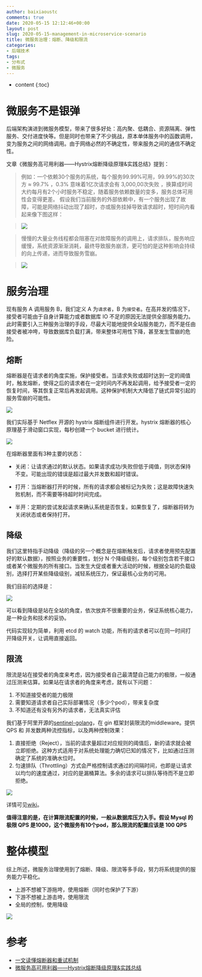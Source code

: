 ```yaml
---
author: baixiaoustc
comments: true
date: 2020-05-15 12:12:46+00:00
layout: post
slug: 2020-05-15-management-in-microservice-scenario
title: 微服务治理：熔断、降级和限流
categories:
- 后端技术
tags:
- 分布式 
- 微服务
---
```


* content 
{:toc}

# 微服务不是银弹

后端架构演进到微服务模型，带来了很多好处：高内聚、低耦合、资源隔离、弹性服务、交付进度快等。但是同时也带来了不少挑战，原本单体服务中的函数调用，变为服务之间的网络调用。由于网络必然的不确定性，带来服务之间的通信不确定性。

文章《微服务高可用利器——Hystrix熔断降级原理&实践总结》提到：

>例如：一个依赖30个服务的系统，每个服务99.99%可用，99.99%的30次方 ≈ 99.7% ，0.3% 意味着1亿次请求会有 3,000,00次失败 ，换算成时间大约每月有2个小时服务不稳定，随着服务依赖数量的变多，服务总体可用性会变得更差。
假设我们当前服务的外部依赖中，有一个服务出现了故障，可能是网络抖动出现了超时，亦或服务挂掉导致请求超时，短时间内看起来像下图这样：

>![](http://image99.renyit.com/image/2020-06-15-4.png)

>慢慢的大量业务线程都会阻塞在对故障服务的调用上，请求排队，服务响应缓慢，系统资源渐渐消耗，最终导致服务崩溃，更可怕的是这种影响会持续的向上传递，进而导致服务雪崩。

>![](http://image99.renyit.com/image/2020-06-15-5.png)


# 服务治理

现有服务 A 调用服务 B，我们定义 A 为`请求者`，B 为`接受者`。在高并发的情况下，接受者可能由于自身计算能力或者数据库 IO 不足的原因无法提供全部服务能力。此时需要引入三种服务治理的手段，尽最大可能地提供全站服务能力，而不是任由接受者被冲垮，导致数据库负载打满，带来整体可用性下降，甚至发生雪崩的危险。

## 熔断

熔断器是在请求者的角度实施，保护接受者。当请求失败或超时达到一定的阈值时，触发熔断，使得之后的请求者在一定时间内不再发起调用，给予接受者一定的恢复时间，等其恢复正常后再发起调用。这种保护机制大大降低了链式异常引起的服务雪崩的可能性。

![](http://image99.renyit.com/image/2020-06-15-2.png)

我们实际基于 Netflex 开源的 hystrix 熔断组件进行开发。hystrix 熔断器的核心原理基于滑动窗口实现，每秒创建一个 bucket 进行统计。

![](http://image99.renyit.com/image/2020-06-15-3.png)

在熔断器里面有3种主要的状态：

* 关闭：让请求通过的默认状态。如果请求成功/失败但低于阈值，则状态保持不变。可能出现的错误是超过最大并发数和超时错误。

* 打开：当熔断器打开的时候，所有的请求都会被标记为失败；这是故障快速失败机制，而不需要等待超时时间完成。

* 半开：定期的尝试发起请求来确认系统是否恢复。如果恢复了，熔断器将转为关闭状态或者保持打开。


## 降级

我们这里特指手动降级（降级的另一个概念是在熔断触发后，请求者使用预先配置好的默认数据），按照业务的重要性，划分 N 个降级级别，每个级别包含若干接口或者某个微服务的所有接口。当发生大促或者重大活动的时候，根据全站的负载级别，选择打开某些降级级别，减轻系统压力，保证最核心业务的可用。

我们目前的选择是：

![](http://image99.renyit.com/image/文章画图.009.jpeg)


可以看到降级是站在全站的角度，依次放弃不很重要的业务，保证系统核心能力，是一种业务和技术的妥协。

代码实现较为简单，利用 etcd 的 watch 功能，所有的请求者可以在同一时间打开降级开关，让调用直接返回。

## 限流

限流是站在接受者的角度来考虑，因为接受者自己最清楚自己能力的极限，一般通过压测来估算。如果站在请求者的角度来考虑，就有以下问题：

1. 不知道接受者的能力极限
2. 需要知道请求者自己实际部署情况（多少个pod），带来复杂度
3. 不知道还有没有另外的请求者，无法真实评估

我们基于阿里开源的[sentinel-golang](https://github.com/alibaba/sentinel-golang)，在 gin 框架封装限流的middleware。提供 QPS 和 并发数两种流控指标，以及两种控制效果：

1. 直接拒绝（Reject），当前的请求量超过对应规则的阈值后，新的请求就会被立即拒绝。这种方式适用于对系统处理能力确切已知的情况下，比如通过压测确定了系统的准确水位时。
2. 匀速排队（Throttling）方式会严格控制请求通过的间隔时间，也即是让请求以均匀的速度通过，对应的是漏桶算法。多余的请求可以排队等待而不是立即拒绝。

![](https://github.com/alibaba/Sentinel/wiki/image/uniform-speed-queue.png)

详情可见[wiki](https://github.com/alibaba/sentinel-golang/wiki/%E6%B5%81%E9%87%8F%E6%8E%A7%E5%88%B6)。

[](http://image99.renyit.com/image/2020-06-15-1.png)

**值得注意的是，在计算限流配置的时候，一般从数据库压力入手。假设 Mysql 的极限 QPS 是1000，这个微服务有10个pod，那么限流的配置应该是 100 QPS**

# 整体模型

综上所述，微服务治理使用到了熔断、降级、限流等多手段，努力将系统提供的服务能力平稳化。

* 上游不想被下游拖垮，使用熔断（同时也保护了下游）
* 下游不想被上游击垮，使用限流
* 全局的控制，使用降级

![](http://image99.renyit.com/image/文章画图.010.jpeg)

# 参考

* [一文读懂熔断器和重试机制](https://mp.weixin.qq.com/s/C6gBmwgYGAN7gsF40-JBgQ)
* [微服务高可用利器——Hystrix熔断降级原理&实践总结](https://juejin.im/post/5ddb9af4f265da7e1e7da671)